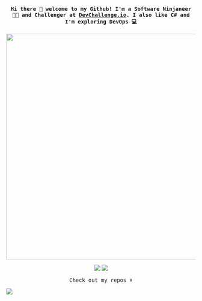 <h4 align="center"><samp> Hi there 👋 welcome to my Github! I'm a Software Ninjaneer 🐱‍👤 and Challenger at <a href="https://devchallenges.io/" target="_blank">DevChallenge.io</a>. I also like C# and I'm exploring DevOps 💻 </samp></h4>


<p align="center">
  <img width="600" src="https://64.media.tumblr.com/2d0af9c90d1b1107313cc20bda01548a/tumblr_outwxnanpp1u79o2lo1_1280.gifv">
</p>

<p align="center">
  <a href= "https://dev.to/yteruel31"><img src="https://img.icons8.com/windows/32/e74c3c/dev.png"/></a>
  <a href= "https://yteruel.fr"><img src="https://img.icons8.com/windows/32/e74c3c/portfolio.png"/></a>
</p>

<p align="center"><samp>
Check out my repos ⬇️  
  </samp>
</p>

![](https://visitor-badge.glitch.me/badge?page_id=yteruel31.yteruel31)

<!--
**yteruel31/yteruel31** is a ✨ _special_ ✨ repository because its `README.md` (this file) appears on your GitHub profile.

Here are some ideas to get you started:

- 🔭 I’m currently working on ...
- 🌱 I’m currently learning ...
- 👯 I’m looking to collaborate on ...
- 🤔 I’m looking for help with ...
- 💬 Ask me about ...
- 📫 How to reach me: ...
- 😄 Pronouns: ...
- ⚡ Fun fact: ...
-->

